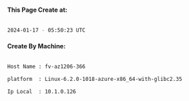 
   
#### This Page Create at:

```bash

2024-01-17 - 05:50:23 UTC

```

#### Create By Machine:

```bash

Host Name : fv-az1206-366

platform  : Linux-6.2.0-1018-azure-x86_64-with-glibc2.35

Ip Local  : 10.1.0.126

```


